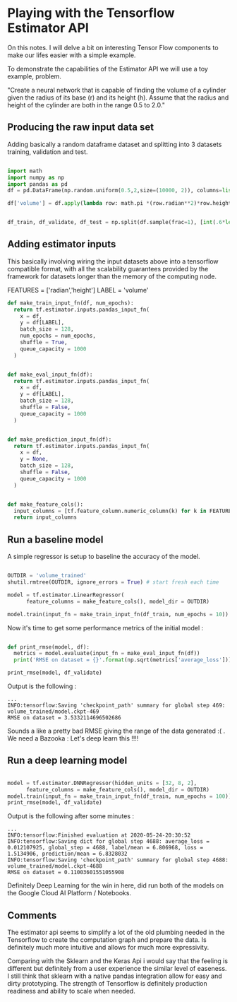 # Playing with the Tensorflow Estimator API

On this notes. I will delve a bit on interesting Tensor Flow components to make our lifes easier with a simple example.

To demonstrate the capabilities of the Estimator API we will use a toy example, problem.

"Create a neural network that is capable of finding the volume of a cylinder given the radius of 
its base (r) and its height (h). Assume that the radius and height of the cylinder
are both in the range 0.5 to 2.0."

## Producing the raw input data set

Adding basically a random dataframe dataset and splitting into 3 datasets training, validation and test.


```python

import math
import numpy as np
import pandas as pd 
df = pd.DataFrame(np.random.uniform(0.5,2,size=(10000, 2)), columns=list(['radian','height']))

df['volume'] = df.apply(lambda row: math.pi *(row.radian**2)*row.height, axis = 1) 


df_train, df_validate, df_test = np.split(df.sample(frac=1), [int(.6*len(df)), int(.8*len(df))])

```


## Adding estimator inputs

This basically involving wiring the input datasets above into a tensorflow compatible format, with all the scalability guarantees 
provided by the framework for datasets longer than the memory of the computing node.

FEATURES = ['radian','height']
LABEL = 'volume'

```python
def make_train_input_fn(df, num_epochs):
  return tf.estimator.inputs.pandas_input_fn(
    x = df,
    y = df[LABEL],
    batch_size = 128,
    num_epochs = num_epochs,
    shuffle = True,
    queue_capacity = 1000
  )


def make_eval_input_fn(df):
  return tf.estimator.inputs.pandas_input_fn(
    x = df,
    y = df[LABEL],
    batch_size = 128,
    shuffle = False,
    queue_capacity = 1000
  )


def make_prediction_input_fn(df):
  return tf.estimator.inputs.pandas_input_fn(
    x = df,
    y = None,
    batch_size = 128,
    shuffle = False,
    queue_capacity = 1000
  )


def make_feature_cols():
  input_columns = [tf.feature_column.numeric_column(k) for k in FEATURES]
  return input_columns


```

## Run a baseline model

A simple regressor is setup to baseline the accuracy of the model. 

```python

OUTDIR = 'volume_trained'
shutil.rmtree(OUTDIR, ignore_errors = True) # start fresh each time

model = tf.estimator.LinearRegressor(
      feature_columns = make_feature_cols(), model_dir = OUTDIR)

model.train(input_fn = make_train_input_fn(df_train, num_epochs = 10))
```

Now it's time to get some performance metrics of the initial model :

```python

def print_rmse(model, df):
  metrics = model.evaluate(input_fn = make_eval_input_fn(df))
  print('RMSE on dataset = {}'.format(np.sqrt(metrics['average_loss'])))

print_rmse(model, df_validate)

```

Output is the following :

```
...
INFO:tensorflow:Saving 'checkpoint_path' summary for global step 469: volume_trained/model.ckpt-469
RMSE on dataset = 3.5332114696502686

```

Sounds a like a pretty bad RMSE giving the range of the data generated :( . We need a Bazooka :  Let's deep learn this !!!!

## Run a deep learning model


```python

model = tf.estimator.DNNRegressor(hidden_units = [32, 8, 2],
      feature_columns = make_feature_cols(), model_dir = OUTDIR)
model.train(input_fn = make_train_input_fn(df_train, num_epochs = 100));
print_rmse(model, df_validate)

```
Output is the following after some minutes :

```
...
INFO:tensorflow:Finished evaluation at 2020-05-24-20:30:52
INFO:tensorflow:Saving dict for global step 4688: average_loss = 0.012107925, global_step = 4688, label/mean = 6.806968, loss = 1.5134906, prediction/mean = 6.8328032
INFO:tensorflow:Saving 'checkpoint_path' summary for global step 4688: volume_trained/model.ckpt-4688
RMSE on dataset = 0.11003601551055908

```

Definitely Deep Learning for the win in here, did run both of the models on the Google Cloud AI Platform / Notebooks.


## Comments

The estimator api seems to simplify a lot of the old plumbing needed in the Tensorflow to create the computation graph and prepare the 
data. Is definitely much more intuitive and allows for much more expressivity. 

Comparing with the Sklearn and the Keras Api i would say that the feeling is different but definitely from a user experience the 
similar level of easeness. I still think that sklearn with a native pandas integration allow for easy and dirty prototyping. 
The strength of Tensorflow is definitely production readiness and ability to scale when needed.









